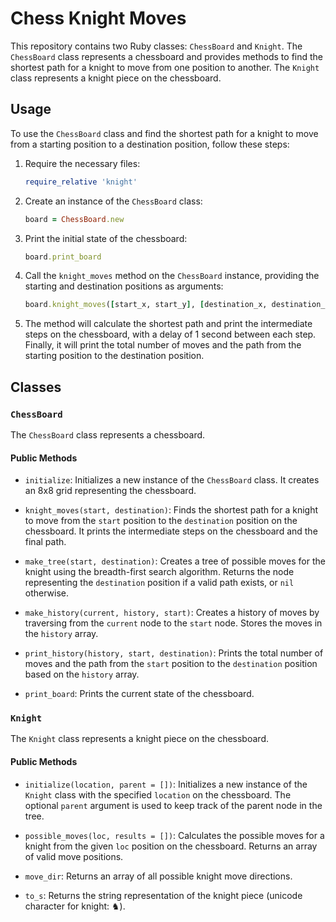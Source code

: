 # Chess Knight Moves

This repository contains two Ruby classes: `ChessBoard` and `Knight`. The `ChessBoard` class represents a chessboard and provides methods to find the shortest path for a knight to move from one position to another. The `Knight` class represents a knight piece on the chessboard.

## Usage

To use the `ChessBoard` class and find the shortest path for a knight to move from a starting position to a destination position, follow these steps:

1. Require the necessary files:
   ```ruby
   require_relative 'knight'
   ```

2. Create an instance of the `ChessBoard` class:
   ```ruby
   board = ChessBoard.new
   ```

3. Print the initial state of the chessboard:
   ```ruby
   board.print_board
   ```

4. Call the `knight_moves` method on the `ChessBoard` instance, providing the starting and destination positions as arguments:
   ```ruby
   board.knight_moves([start_x, start_y], [destination_x, destination_y])
   ```

5. The method will calculate the shortest path and print the intermediate steps on the chessboard, with a delay of 1 second between each step. Finally, it will print the total number of moves and the path from the starting position to the destination position.

## Classes

### `ChessBoard`

The `ChessBoard` class represents a chessboard.

#### Public Methods

- `initialize`: Initializes a new instance of the `ChessBoard` class. It creates an 8x8 grid representing the chessboard.

- `knight_moves(start, destination)`: Finds the shortest path for a knight to move from the `start` position to the `destination` position on the chessboard. It prints the intermediate steps on the chessboard and the final path.

- `make_tree(start, destination)`: Creates a tree of possible moves for the knight using the breadth-first search algorithm. Returns the node representing the `destination` position if a valid path exists, or `nil` otherwise.

- `make_history(current, history, start)`: Creates a history of moves by traversing from the `current` node to the `start` node. Stores the moves in the `history` array.

- `print_history(history, start, destination)`: Prints the total number of moves and the path from the `start` position to the `destination` position based on the `history` array.

- `print_board`: Prints the current state of the chessboard.

### `Knight`

The `Knight` class represents a knight piece on the chessboard.

#### Public Methods

- `initialize(location, parent = [])`: Initializes a new instance of the `Knight` class with the specified `location` on the chessboard. The optional `parent` argument is used to keep track of the parent node in the tree.

- `possible_moves(loc, results = [])`: Calculates the possible moves for a knight from the given `loc` position on the chessboard. Returns an array of valid move positions.

- `move_dir`: Returns an array of all possible knight move directions.

- `to_s`: Returns the string representation of the knight piece (unicode character for knight: ♞).
